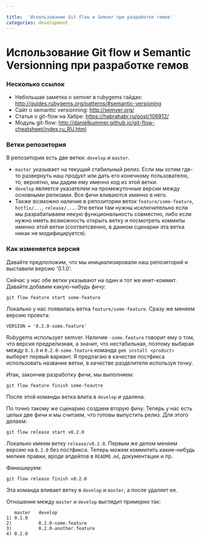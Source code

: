 ```yaml
---

title:  'Использование Git flow и Semver при разработке гемов'
categories: development
---
```

# Использование Git flow и Semantic Versionning при разработке гемов

### Несколько ссылок

* Небольшая заметка о semver в rubygems гайдах: http://guides.rubygems.org/patterns/#semantic-versioning
* Сайт о semantic versionning: http://semver.org/
* Статья о git-flow на Хабре: https://habrahabr.ru/post/106912/
* Модуль git-flow: http://danielkummer.github.io/git-flow-cheatsheet/index.ru_RU.html

### Ветки репозитория

В репозитории есть две ветки: `develop` и `master`.

* `master` указывает на текущий стабильный релиз. Если мы хотим где-то
  развернуть наш продукт или дать его конечному пользователю, то,
  вероятно, мы дадим ему именно код из этой ветки.
* `develop` является указателем на промежуточные версии между
  основными релизами. Все фичи вливаются именно в него.
* Также возможно наличие в репозитории веток `feature/some-feature`,
  `hotfix/...`, `release/...`. Эти ветки там нужны исключительно если
  мы разрабатываем некую функциональность совместно, либо если нужно
  иметь возможность открыть ветку и посмотреть коммиты именно этой
  ветки (соответсвенно, в данном сценарии эта ветка никак не
  модифицируется).


### Как изменяется версия

Давайте предположим, что мы инициализировали наш репозиторий и
выставили версию '0.1.0'.

Сейчас у нас обе ветки указывают на один и тот же инит-коммит. Давайте
добавим какую-нибудь фичу:

```
git flow feature start some-feature
```

Локально у нас появилась ветка `feature/some-feature`. Сразу же меняем
версию проекта:

`VERSION = '0.2.0-some.feature'`

Rubygems использует semver. Наличие `-some.feature` говорит ему о том,
что версия предрелизная, а значит, что нестабильная, поэтому выбирая
между `0.1.0` и `0.2.0-some.feature` команда `gem install <product>`
выберет первый вариант. Я предлагаю в качестве постфикса использовать
название ветки, в качестве разделителя используя точку.

Итак, закончив разработку фичи, мы выполняем:

```
git flow feature finish some-feautre
```

После этой команды ветка влита в `develop` и удалена.

По точно такому же сценарию создаем вторую фичу. Теперь у нас есть
целых две фичи и мы считаем, что готовы выпустить релиз. Для этого
делаем:

```
git flow release start v0.2.0
```

Локально имеем ветку `release/v0.2.0`. Первым же делом меняем версию
на `0.2.0` без постфикса. Теперь можем коммитить какие-нибудь мелкие
правки, вроде апдейтов в `README.md`, документации и пр.

Финишируем:

```
git flow release finish v0.2.0
```

Эта команда вливает ветку в `develop` и `master`, а после удаляет ее.


Отношение между `master` и `develop` выглядит примерно так:

```
   master   develop
1) 0.1.0
2)          0.2.0-some.feature
3)          0.2.0-another.feature
4) 0.2.0
```
